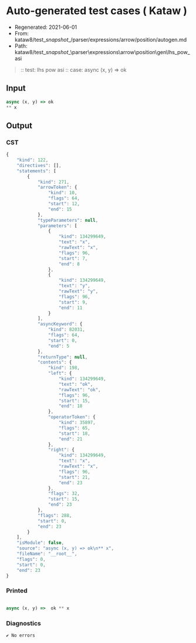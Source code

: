 # Auto-generated test cases ( Kataw )
- Regenerated: 2021-06-01
- From: kataw8/test\__snapshot__/parser/expressions/arrow/position/autogen.md
- Path: kataw8/test\__snapshot__\parser\expressions\arrow\position\gen\lhs_pow_asi
> :: test: lhs pow asi
> :: case: async (x, y) => ok
## Input

`````js
async (x, y) => ok
** x
`````
## Output

### CST

```javascript
{
    "kind": 122,
    "directives": [],
    "statements": [
        {
            "kind": 271,
            "arrowToken": {
                "kind": 10,
                "flags": 64,
                "start": 12,
                "end": 15
            },
            "typeParameters": null,
            "parameters": [
                {
                    "kind": 134299649,
                    "text": "x",
                    "rawText": "x",
                    "flags": 96,
                    "start": 7,
                    "end": 8
                },
                {
                    "kind": 134299649,
                    "text": "y",
                    "rawText": "y",
                    "flags": 96,
                    "start": 9,
                    "end": 11
                }
            ],
            "asyncKeyword": {
                "kind": 82031,
                "flags": 64,
                "start": 0,
                "end": 5
            },
            "returnType": null,
            "contents": {
                "kind": 198,
                "left": {
                    "kind": 134299649,
                    "text": "ok",
                    "rawText": "ok",
                    "flags": 96,
                    "start": 15,
                    "end": 18
                },
                "operatorToken": {
                    "kind": 35897,
                    "flags": 65,
                    "start": 18,
                    "end": 21
                },
                "right": {
                    "kind": 134299649,
                    "text": "x",
                    "rawText": "x",
                    "flags": 96,
                    "start": 21,
                    "end": 23
                },
                "flags": 32,
                "start": 15,
                "end": 23
            },
            "flags": 288,
            "start": 0,
            "end": 23
        }
    ],
    "isModule": false,
    "source": "async (x, y) => ok\n** x",
    "fileName": "__root__",
    "flags": 0,
    "start": 0,
    "end": 23
}
```

### Printed

```javascript

async (x, y) =>  ok ** x
```

### Diagnostics

```javascript
✔ No errors
```

